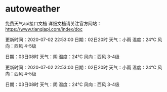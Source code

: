 # autoweather
免费天气api接口文档     详细文档请关注官方网站：https://www.tianqiapi.com/index/doc

更新时间：2020-07-02 22:53:00
日期：02日20时
天气：小雨
温度：24℃
风向：西风 4-5级

日期：03日08时
天气：阴
温度：24℃
风向：西风 3-4级

更新时间：2020-07-02 22:53:00
日期：02日20时
天气：小雨
温度：24℃
风向：西风 4-5级

日期：03日08时
天气：阴
温度：24℃
风向：西风 3-4级
